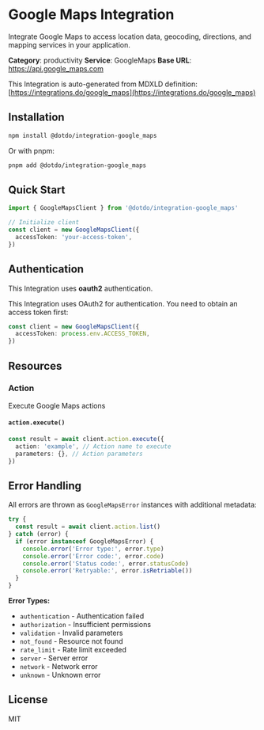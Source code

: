 # Google Maps Integration

Integrate Google Maps to access location data, geocoding, directions, and mapping services in your application.

**Category**: productivity
**Service**: GoogleMaps
**Base URL**: https://api.google_maps.com

This Integration is auto-generated from MDXLD definition: [https://integrations.do/google_maps](https://integrations.do/google_maps)

## Installation

```bash
npm install @dotdo/integration-google_maps
```

Or with pnpm:

```bash
pnpm add @dotdo/integration-google_maps
```

## Quick Start

```typescript
import { GoogleMapsClient } from '@dotdo/integration-google_maps'

// Initialize client
const client = new GoogleMapsClient({
  accessToken: 'your-access-token',
})
```

## Authentication

This Integration uses **oauth2** authentication.

This Integration uses OAuth2 for authentication. You need to obtain an access token first:

```typescript
const client = new GoogleMapsClient({
  accessToken: process.env.ACCESS_TOKEN,
})
```

## Resources

### Action

Execute Google Maps actions

#### `action.execute()`

```typescript
const result = await client.action.execute({
  action: 'example', // Action name to execute
  parameters: {}, // Action parameters
})
```

## Error Handling

All errors are thrown as `GoogleMapsError` instances with additional metadata:

```typescript
try {
  const result = await client.action.list()
} catch (error) {
  if (error instanceof GoogleMapsError) {
    console.error('Error type:', error.type)
    console.error('Error code:', error.code)
    console.error('Status code:', error.statusCode)
    console.error('Retryable:', error.isRetriable())
  }
}
```

**Error Types:**

- `authentication` - Authentication failed
- `authorization` - Insufficient permissions
- `validation` - Invalid parameters
- `not_found` - Resource not found
- `rate_limit` - Rate limit exceeded
- `server` - Server error
- `network` - Network error
- `unknown` - Unknown error

## License

MIT
